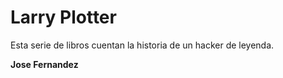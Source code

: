 # Larry Plotter

Esta serie de libros cuentan la historia de un hacker de leyenda.

**Jose Fernandez**
